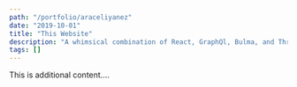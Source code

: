 ```yaml
---
path: "/portfolio/araceliyanez"
date: "2019-10-01"
title: "This Website"
description: "A whimsical combination of React, GraphQl, Bulma, and Three.js."
tags: []
---
```


This is additional content....